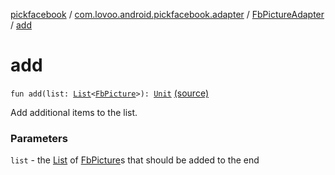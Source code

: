 [pickfacebook](../../index.md) / [com.lovoo.android.pickfacebook.adapter](../index.md) / [FbPictureAdapter](index.md) / [add](./add.md)

# add

`fun add(list: `[`List`](https://kotlinlang.org/api/latest/jvm/stdlib/kotlin.collections/-list/index.html)`<`[`FbPicture`](../../com.lovoo.android.pickfacebook.model/-fb-picture/index.md)`>): `[`Unit`](https://kotlinlang.org/api/latest/jvm/stdlib/kotlin/-unit/index.html) [(source)](https://github.com/lovoo/android-pickpic/blob/master/pickfacebook/pickfacebook/src/main/kotlin/com/lovoo/android/pickfacebook/adapter/FbPictureAdapter.kt#L89)

Add additional items to the list.

### Parameters

`list` - the [List](https://kotlinlang.org/api/latest/jvm/stdlib/kotlin.collections/-list/index.html) of [FbPicture](../../com.lovoo.android.pickfacebook.model/-fb-picture/index.md)s that should be added to the end